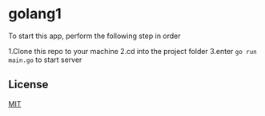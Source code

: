 # golang1

To start this app, perform the following step in order

1.Clone this repo to your machine
2.cd into the project folder
3.enter ```go run main.go``` to start server

## License
[MIT](https://choosealicense.com/licenses/mit/)
